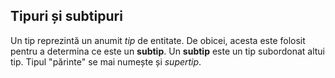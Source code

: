 ## Tipuri și subtipuri

Un tip reprezintă un anumit *tip* de entitate. De obicei, acesta este folosit pentru a determina ce este un **subtip**. Un **subtip** este un tip subordonat
altui tip. Tipul "părinte" se mai numește și *supertip*.

